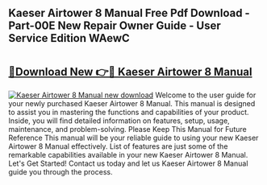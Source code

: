 ## Kaeser Airtower 8 Manual Free Pdf Download - Part-00E New Repair Owner Guide - User Service Edition WAewC

# <h2><a href="http://bc7569.oget.top/?id=Kaeser+Airtower+8+Manual">🔗Download New 👉🔴 Kaeser Airtower 8 Manual</a></h2>

[![Kaeser Airtower 8 Manual new download](https://i.imgur.com/5g1atiW.png)](http://bc7569.oget.top/?id=Kaeser+Airtower+8+Manual)
Welcome to the user guide for your newly purchased Kaeser Airtower 8 Manual. This manual is designed to assist you in mastering the functions and capabilities of your product. Inside, you will find detailed information on features, setup, usage, maintenance, and problem-solving. Please Keep This Manual for Future Reference This manual will be your reliable guide to using your new Kaeser Airtower 8 Manual effectively. List of features are just some of the remarkable capabilities available in your new Kaeser Airtower 8 Manual. Let's Get Started! Contact us today and let us Kaeser Airtower 8 Manual guide you through the process.
